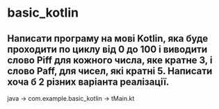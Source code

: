 # basic_kotlin

## Написати програму на мові Kotlin, яка буде проходити по циклу від 0 до 100 і виводити слово Piff для кожного числа, яке кратне 3, і слово Paff, для чисел, які кратні 5. Написати хоча б 2 різних варіанта реалізації.

java -> com.example.basic_kotlin -> tMain.kt
